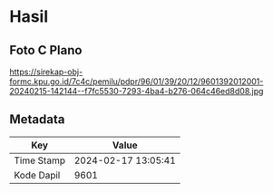 # Hasil

## Foto C Plano

https://sirekap-obj-formc.kpu.go.id/7c4c/pemilu/pdpr/96/01/39/20/12/9601392012001-20240215-142144--f7fc5530-7293-4ba4-b276-064c46ed8d08.jpg


## Metadata

| Key        | Value               |
| ---------- | ------------------- |
| Time Stamp | 2024-02-17 13:05:41 |
| Kode Dapil | 9601                |



